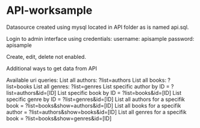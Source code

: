 # API-worksample

Datasource created using mysql located in API folder as is named api.sql.

Login to admin interface using credentials:
username: apisample
password: apisample

Create, edit, delete not enabled.

Additional ways to get data from API

Available uri queries:
List all authors: ?list=authors
List all books: ?list=books
List all genres: ?list=genres
List specific author by ID = ?list=authors&id=[ID]
List specific book by ID = ?list=books&id=[ID]
List specific genre by ID = ?list=genres&id=[ID]
List all authors for a specifik book = ?list=books&show=authors&id=[ID]
List all books for a specifik author = ?list=authors&show=books&id=[ID]
List all genres for a specifik book = ?list=books&show=genres&id=[ID]
